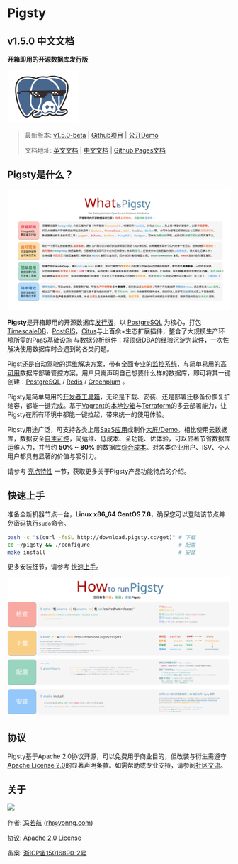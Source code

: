 # Pigsty

## v1.5.0 中文文档

**开箱即用的开源数据库发行版**

[![logo](../_media/icon.svg)](/)

> 最新版本: [v1.5.0-beta](https://github.com/Vonng/pigsty/releases/tag/v1.5.0-beta)  |  [Github项目](https://github.com/Vonng/pigsty) | [公开Demo](http://home.pigsty.cc)
>
> 文档地址: [英文文档](https://pigsty.cc/) | [中文文档](https://pigsty.cc/#/zh-cn/) | [Github Pages文档](https://vonng.github.io/pigsty/#/)



## Pigsty是什么？

[![](../_media/WHAT_ZH.svg)](s-feature.md)

**Pigsty**是开箱即用的开源数据库[发行版](s-feature.md#PostgreSQL数据库发行版)，以 [PostgreSQL](https://www.postgresql.org/) 为核心，打包[TimescaleDB](https://www.timescale.com/)，[PostGIS](https://postgis.net/)，[Citus](https://www.citusdata.com/)与上百余+生态扩展插件，整合了大规模生产环境所需的[PaaS基础设施](c-infra.md#基础设施) 与[数据分析](s-feature.md#数据分析与可视化应用)组件：将顶级DBA的经验沉淀为软件，一次性解决使用数据库时会遇到的各类问题。

Pigst还是自动驾驶的[运维解决方案](s-feature.md#智能监控管控运维解决方案)，带有全面专业的[监控系统](s-feature.md#极致入微可观测)，与简单易用的[高可用](s-feature.md#自动驾驶高可用)数据库部署管控方案。用户只需声明自己想要什么样的数据库，即可将其一键创建：[PostgreSQL](c-pgsql.md) / [Redis](c-redis.md) / [Greenplum](d-matrixdb.md) 。

Pigsty是简单易用的[开发者工具箱](s-feature.md#数据库即代码开发者工具箱)，无论是下载、安装、还是部署迁移备份恢复扩缩容，都能一键完成。基于[Vagrant](d-sandbox.md#Vagrant)的[本地沙箱](d-sandbox.md)与[Terraform](d-sandbox.md#terraform)的多云部署能力，让Pigsty在所有环境中都能一键拉起，带来统一的使用体验。

Pigsty用途广泛，可支持各类上层[SaaS应用](s-feature.md#SaaS软件应用)或制作[大屏/Demo](s-feature.md#数据分析与可视化应用)。相比使用云数据库，数据安全[自主可控](s-feature.md#自主可控)，简运维、低成本、全功能、优体验，可以显著节省数据库运维人力，并节约 **50% ~ 80%** 的数据库[综合成本](s-feature.md#降本增效)。对各类企业用户、ISV、个人用户都具有显著的价值与吸引力。

请参考 [亮点特性](s-feature.md) 一节，获取更多关于Pigsty产品功能特点的介绍。




## 快速上手

准备全新机器节点一台，**Linux x86_64 CentOS 7.8**，确保您可以登陆该节点并免密码执行`sudo`命令。

```bash
bash -c "$(curl -fsSL http://download.pigsty.cc/get)" # 下载
cd ~/pigsty && ./configure                            # 配置
make install                                          # 安装
```

更多安装细节，请参考 [快速上手](s-install.md)。

[![](../_media/HOW_ZH.svg)](s-install.md)




## 协议

Pigsty基于Apache 2.0协议开源，可以免费用于商业目的，但改装与衍生需遵守[Apache License 2.0](https://raw.githubusercontent.com/Vonng/pigsty/master/LICENSE)的显著声明条款。如需帮助或专业支持，请参阅[社区交流](community.md)。



## 关于

[![](https://star-history.com/#vonng/pigsty&Date)](https://github.com/Vonng/pigsty)

作者: [冯若航](https://vonng.com/en/) ([rh@vonng.com](mailto:rh@vonng.com))

协议: [Apache 2.0 License](https://github.com/Vonng/Capslock/blob/master/LICENSE)

备案: [浙ICP备15016890-2号](https://beian.miit.gov.cn/)
